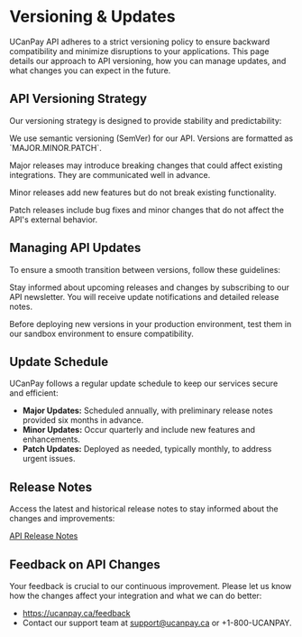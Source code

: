 # Versioning &amp; Updates

UCanPay API adheres to a strict versioning policy to ensure backward compatibility and minimize disruptions to your
applications. This page details our approach to API versioning, how you can manage updates, and what changes you can
expect in the future.

## API Versioning Strategy

Our versioning strategy is designed to provide stability and predictability:

<procedure title="Understanding Our Versioning Strategy" id="versioning-strategy">
    <step>
        <p>We use semantic versioning (SemVer) for our API. Versions are formatted as `MAJOR.MINOR.PATCH`.</p>
    </step>
    <step>
        <p><format style="bold">Major releases</format> may introduce breaking changes that could affect existing integrations. They are communicated well in advance.</p>
    </step>
    <step>
        <p><format style="bold">Minor releases</format> add new features but do not break existing functionality.</p>
    </step>
    <step>
        <p><format style="bold">Patch releases</format> include bug fixes and minor changes that do not affect the API's external behavior.</p>
    </step>
</procedure>

## Managing API Updates

To ensure a smooth transition between versions, follow these guidelines:

<chapter collapsible="true" title="Subscribe to Update Notifications">
    <p>
Stay informed about upcoming releases and changes by subscribing to our API newsletter. You will receive update notifications and detailed release notes.
    </p>
</chapter>

<chapter collapsible="true" title="Testing with Sandbox Environment">
    <p>
Before deploying new versions in your production environment, test them in our sandbox environment to ensure compatibility.
    </p>
</chapter>

## Update Schedule

UCanPay follows a regular update schedule to keep our services secure and efficient:

- **Major Updates:** Scheduled annually, with preliminary release notes provided six months in advance.
- **Minor Updates:** Occur quarterly and include new features and enhancements.
- **Patch Updates:** Deployed as needed, typically monthly, to address urgent issues.

## Release Notes

Access the latest and historical release notes to stay informed about the changes and improvements:

<seealso>
    <category ref="wrs">
        <a href="https://ucanpay.ca/api-release-notes">API Release Notes</a>
    </category>
</seealso>

## Feedback on API Changes

Your feedback is crucial to our continuous improvement. Please let us know how the changes affect your integration and
what we can do better:

- https://ucanpay.ca/feedback
- Contact our support team at support@ucanpay.ca or +1-800-UCANPAY.